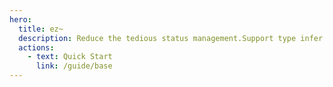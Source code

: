 ```yaml
---
hero:
  title: ez~
  description: Reduce the tedious status management.Support type infer.
  actions:
    - text: Quick Start
      link: /guide/base
---
```

